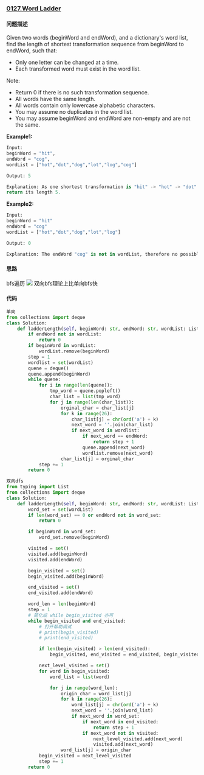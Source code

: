 ### [0127.Word Ladder](https://leetcode-cn.com/problems/miao/)

#### 问题描述
Given two words (beginWord and endWord), and a dictionary's word list, find the length of shortest transformation sequence from beginWord to endWord, such that:

- Only one letter can be changed at a time.
- Each transformed word must exist in the word list.

Note:

- Return 0 if there is no such transformation sequence.
- All words have the same length.
- All words contain only lowercase alphabetic characters.
- You may assume no duplicates in the word list.
- You may assume beginWord and endWord are non-empty and are not the same.

**Example1:**
```python
Input:
beginWord = "hit",
endWord = "cog",
wordList = ["hot","dot","dog","lot","log","cog"]

Output: 5

Explanation: As one shortest transformation is "hit" -> "hot" -> "dot" -> "dog" -> "cog",
return its length 5.
```

**Example2:**
```python
Input:
beginWord = "hit"
endWord = "cog"
wordList = ["hot","dot","dog","lot","log"]

Output: 0

Explanation: The endWord "cog" is not in wordList, therefore no possible transformation.
```

#### 思路
bfs遍历
![](http://markdown.diobrando0825.cn/2020-06-07-Screen%20Shot%202020-06-07%20at%204.51.31%20PM.png)
双向bfs理论上比单向bfs快
#### 代码

```python
单向
from collections import deque
class Solution:
    def ladderLength(self, beginWord: str, endWord: str, wordList: List[str]) -> int:
        if endWord not in wordList:
            return 0
        if beginWord in wordList:
            wordList.remove(beginWord)    
        step = 1
        wordlist = set(wordList)
        quene = deque()
        quene.append(beginWord)
        while quene: 
            for i in range(len(quene)):
                tmp_word = quene.popleft()
                char_list = list(tmp_word)
                for j in range(len(char_list)):
                    orginal_char = char_list[j]
                    for k in range(26):
                        char_list[j] = chr(ord('a') + k)
                        next_word = ''.join(char_list)
                        if next_word in wordlist:
                            if next_word == endWord:
                                return step + 1
                            quene.append(next_word)
                            wordlist.remove(next_word)
                    char_list[j] = orginal_char
            step += 1
        return 0
```
```python
双向dfs
from typing import List
from collections import deque
class Solution:
    def ladderLength(self, beginWord: str, endWord: str, wordList: List[str]) -> int:
        word_set = set(wordList)
        if len(word_set) == 0 or endWord not in word_set:
            return 0

        if beginWord in word_set:
            word_set.remove(beginWord)

        visited = set()
        visited.add(beginWord)
        visited.add(endWord)

        begin_visited = set()
        begin_visited.add(beginWord)

        end_visited = set()
        end_visited.add(endWord)

        word_len = len(beginWord)
        step = 1
        # 简化成 while begin_visited 亦可
        while begin_visited and end_visited:
            # 打开帮助调试
            # print(begin_visited)
            # print(end_visited)

            if len(begin_visited) > len(end_visited):
                begin_visited, end_visited = end_visited, begin_visited

            next_level_visited = set()
            for word in begin_visited:
                word_list = list(word)

                for j in range(word_len):
                    origin_char = word_list[j]
                    for k in range(26):
                        word_list[j] = chr(ord('a') + k)
                        next_word = ''.join(word_list)
                        if next_word in word_set:
                            if next_word in end_visited:
                                return step + 1
                            if next_word not in visited:
                                next_level_visited.add(next_word)
                                visited.add(next_word)
                    word_list[j] = origin_char
            begin_visited = next_level_visited
            step += 1
        return 0
```
